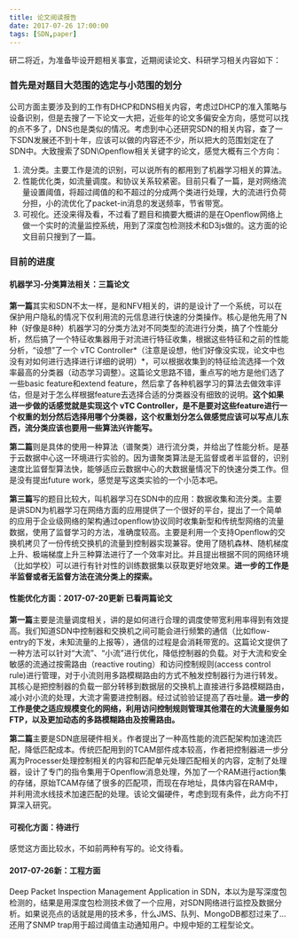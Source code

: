 ```yaml
---
title: 论文阅读报告
date: 2017-07-26 17:00:00
tags: [SDN,paper]
---
```



研二将近，为准备毕设开题相关事宜，近期阅读论文、科研学习相关内容如下：

### 首先是对题目大范围的选定与小范围的划分

公司方面主要涉及到的工作有DHCP和DNS相关内容，考虑过DHCP的准入策略与设备识别，但是去搜了一下论文一大把，近些年的论文多偏安全方向，感觉可以找的点不多了，DNS也是类似的情况。考虑到中心还研究SDN的相关内容，查了一下SDN发展还不到十年，应该可以做的内容还不少，所以把大的范围划定在了SDN中。大致搜索了SDN\Openflow相关关键字的论文，感觉大概有三个方向：

1. 流分类。主要工作是流的识别，可以说所有的都用到了机器学习相关的算法。
2. 性能优化类，如流量调度。和协议关系较紧密。目前只看了一篇，是对网络流量设置阈值，将超过阈值的和不超过的分成两个类进行处理，大的流进行负荷分担，小的流优化了packet-in消息的发送频率，节省带宽。
3. 可视化。还没来得及看，不过看了题目和摘要大概讲的是在Openflow网络上做一个实时的流量监控系统，用到了深度包检测技术和D3js做的。这方面的论文目前只搜到了一篇。

### 目前的进度

#### 机器学习-分类算法相关：三篇论文

**第一篇**其实和SDN不太一样，是和NFV相关的，讲的是设计了一个系统，可以在保护用户隐私的情况下仅利用流的元信息进行快速的分类操作。核心是他先用了N种（好像是8种）机器学习的分类方法对不同类型的流进行分类，搞了个性能分析，然后搞了一个特征收集器用于对流进行特征收集，根据这些特征和之前的性能分析，“设想”了一个 vTC Controller*（注意是设想，他们好像没实现，论文中也没有对如何进行选择进行详细的说明）*，可以根据收集到的特征给流选择一个效率最高的分类器（动态学习调整）。这篇论文思路不错，重点写的地方是他们选了一些basic feature和extend feature，然后拿了各种机器学习的算法去做效率评估，但是对于怎么样根据feature去选择合适的分类器没有细致的说明。**这个如果进一步做的话感觉就是实现这个 vTC Controller，是不是要对这些feature进行一个权重的划分然后选择用哪个分类器，这个权重划分怎么做感觉应该可以写点儿东西，流分类应该也要用一些算法兴许能写。**

**第二篇**则是具体的使用一种算法（谱聚类）进行流分类，并给出了性能分析。是基于云数据中心这一环境进行实验的。因为谱聚类算法是无监督或者半监督的，识别速度比监督型算法快，能够适应云数据中心的大数据量情况下的快速分类工作。但是没有提出future work，感觉是写这类实验的一个小范本吧。

**第三篇**写的题目比较大，叫机器学习在SDN中的应用：数据收集和流分类。主要是讲SDN为机器学习在网络方面的应用提供了一个很好的平台，提出了一个简单的应用于企业级网络的架构通过openflow协议同时收集新型和传统型网络的流量数据，使用了监督学习的方法，准确度较高。主要是利用一个支持Openflow的交换机拷贝了一份传统交换机的流量到控制器实现兼容。使用了随机森林、随机梯度上升、极端梯度上升三种算法进行了一个效率对比。并且提出根据不同的网络环境（比如学校）可以进行有针对性的训练数据集以获取更好地效果。**进一步的工作是半监督或者无监督方法在流分类上的探索。**

#### 性能优化方面：2017-07-20更新 已看两篇论文

**第一篇**主要是流量调度相关，讲的是如何进行合理的调度使带宽利用率得到有效提高。我们知道SDN中控制器和交换机之间可能会进行频繁的通信（比如flow-entry的下发，未知流量的上报等），通信的过程是会消耗带宽的。这篇论文提供了一种方法可以针对“大流”、“小流”进行优化，降低控制器的负载。对于大流和安全敏感的流通过按需路由（reactive routing）和访问控制规则(access control rule)进行管理，对于小流则用多路模糊路由的方式不触发控制器行为进行转发。其核心是把控制器的负载一部分转移到数据层的交换机上直接进行多路模糊路由，减小对小流的处理，大流才需要进控制器。经过试验验证提高了吞吐量。**进一步的工作是使之适应规模变化的网络，利用访问控制规则管理其他潜在的大流量服务如FTP，以及更加动态的多路模糊路由及按需路由。**

**第二篇**主要是SDN底层硬件相关。作者提出了一种高性能的流匹配架构加速流匹配，降低匹配成本。传统匹配用到的TCAM部件成本较高，作者把控制器进一步分离为Processer处理控制相关的内容和匹配单元处理匹配相关的内容，定制了处理器，设计了专门的指令集用于Openflow消息处理，外加了一个RAM进行action集的存储，原始TCAM存储了很多的匹配项，而现在存地址，具体内容在RAM中，并利用流水线技术加速匹配的处理。该论文偏硬件，考虑到现有条件，此方向不打算深入研究。

#### 可视化方面：待进行

感觉这方面比较水，不如前两种有写的。论文待看。

#### 2017-07-26新：工程方面

Deep Packet Inspection Management Application in SDN，本以为是写深度包检测的，结果是用深度包检测技术做了一个应用，对SDN网络进行监控及数据分析。如果说亮点的话就是用的技术多，什么JMS、队列、MongoDB都怼过来了...还用了SNMP trap用于超过阈值主动通知用户。中规中矩的工程型论文。
